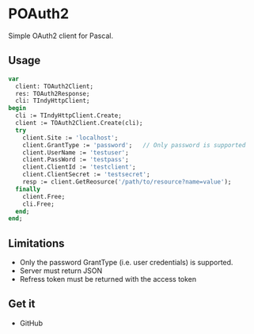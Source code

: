 # POAuth2

Simple OAuth2 client for Pascal.

## Usage

~~~pascal
var
  client: TOAuth2Client;
  res: TOAuth2Response;
  cli: TIndyHttpClient;
begin
  cli := TIndyHttpClient.Create;
  client := TOAuth2Client.Create(cli);
  try
    client.Site := 'localhost';
    client.GrantType := 'password';   // Only password is supported
    client.UserName := 'testuser';
    client.PassWord := 'testpass';
    client.ClientId := 'testclient';
    client.ClientSecret := 'testsecret';
    resp := client.GetReosurce('/path/to/resource?name=value');
  finally
    client.Free;
    cli.Free;
  end;
end;
~~~

## Limitations

* Only the password GrantType (i.e. user credentials) is supported.
* Server must return JSON
* Refress token must be returned with the access token

## Get it

* GitHub
